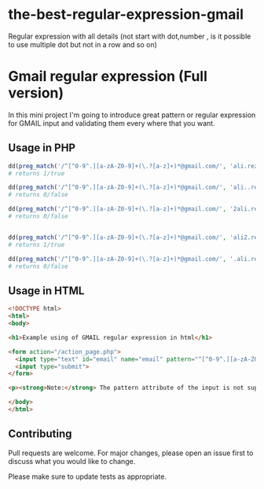 # the-best-regular-expression-gmail
Regular expression with all details (not start with dot,number , is it possible to use multiple dot but not in a row and so on)


# Gmail regular expression (Full version)

In this mini project I'm going to introduce great pattern or regular expression for GMAIL input and validating them every where that you want.


## Usage in PHP

```php
dd(preg_match('/^[^0-9^.][a-zA-Z0-9]+(\.?[a-z]+)*@gmail.com/', 'ali.rezvaniara@gmail.com'))
# returns 1/true

dd(preg_match('/^[^0-9^.][a-zA-Z0-9]+(\.?[a-z]+)*@gmail.com/', 'ali..rezvaniara@gmail.com'))
# returns 0/false

dd(preg_match('/^[^0-9^.][a-zA-Z0-9]+(\.?[a-z]+)*@gmail.com/', '2ali.rezvaniara@gmail.com'))
# returns 0/false


dd(preg_match('/^[^0-9^.][a-zA-Z0-9]+(\.?[a-z]+)*@gmail.com/', 'ali2.rezvaniara@gmail.com'))
# returns 1/true

dd(preg_match('/^[^0-9^.][a-zA-Z0-9]+(\.?[a-z]+)*@gmail.com/', '.ali.rezvaniara@gmail.com'))
# returns 0/false

```


## Usage in HTML

```html
<!DOCTYPE html>
<html>
<body>

<h1>Example using of GMAIL regular expression in html</h1>

<form action="/action_page.php">
  <input type="text" id="email" name="email" pattern="^[^0-9^.][a-zA-Z0-9]+(\.?[a-z]+)*@gmail.com" >
  <input type="submit">
</form>

<p><strong>Note:</strong> The pattern attribute of the input is not supported in Safari 10 (or earlier).</p>

</body>
</html>


```

## Contributing
Pull requests are welcome. For major changes, please open an issue first to discuss what you would like to change.

Please make sure to update tests as appropriate.
